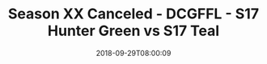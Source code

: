 ---
title: Season XX Canceled - DCGFFL - S17 Hunter Green vs S17 Teal
teams-score:
- team: _teams/s17-hunter-green.md
  score:
- team: _teams/s17-teal.md
  score: 24
mvp: M. Cline (Hunter); J. Matarese (Teal)
game-ball: D. Erkenbrack (Hunter); A. Robbins (Teal)
sportsperson: A. DeGarmo (Hunter); V. Culliver (Teal)
season: 17
week: 2
date: '2018-09-29T08:00:09'
pageid: season-17-week-2-september-28-30-2018-6693-vs-6707
---